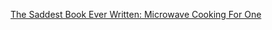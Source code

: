 ---
layout: post
wordpress_id: 562
wordpress_url: http://noesbueno.com/archives/562
date: '2010-04-11 17:57:31 -0500'
date_gmt: '2010-04-11 22:57:31 -0500'
body: |
  <p><a href="http://consumerist.com/2010/04/the-saddest-book-ever-written-microwave-cooking-for-one.html">The Saddest Book Ever Written: Microwave Cooking For One</a></p>
---